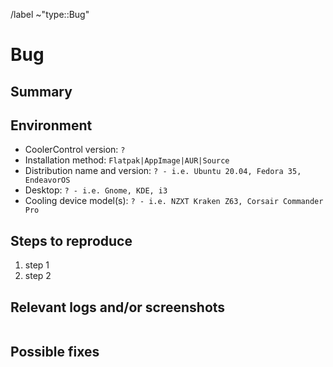 /label ~"type::Bug"

<!---
Please read this!

Before opening a new issue, make sure to search for keywords in the issues
and verify the issue you're about to submit isn't a duplicate.

Please select the correct template above and fill it out below.
These HTML comments will not be rendered so there's no need to delete them.
Do *not* close the issue yourself, we will close things once done/handled accordingly.
For checklists put an x inside the [ ] like this: [x] to mark the checkbox.
The actions at the end of this template will be done automatically once submitted.
--->

# Bug

## Summary

<!-- Summarize the bug encountered concisely. -->

## Environment

- CoolerControl version: `?`
- Installation method: `Flatpak|AppImage|AUR|Source`
- Distribution name and version: `? - i.e. Ubuntu 20.04, Fedora 35, EndeavorOS`
- Desktop: `? - i.e. Gnome, KDE, i3`
- Cooling device model(s): `? - i.e. NZXT Kraken Z63, Corsair Commander Pro`
<!-- add any additional relevant information -->

## Steps to reproduce

<!-- Describe how one can reproduce the issue -->

1. step 1
2. step 2

## Relevant logs and/or screenshots

<!--
Paste any relevant logs - please use code blocks (```) to format console output, logs, and code
 as it's tough to read otherwise.
Logs are very helpful. Run CoolerControl with the `--debug` option to get a lot more output and the logs are then
 also saved under `/tmp/coolercontrol/coolercontrol.log` for easy extraction.
-->

```log output

```

## Possible fixes

<!-- If you can, link to the line of code that might be responsible for the problem. -->
